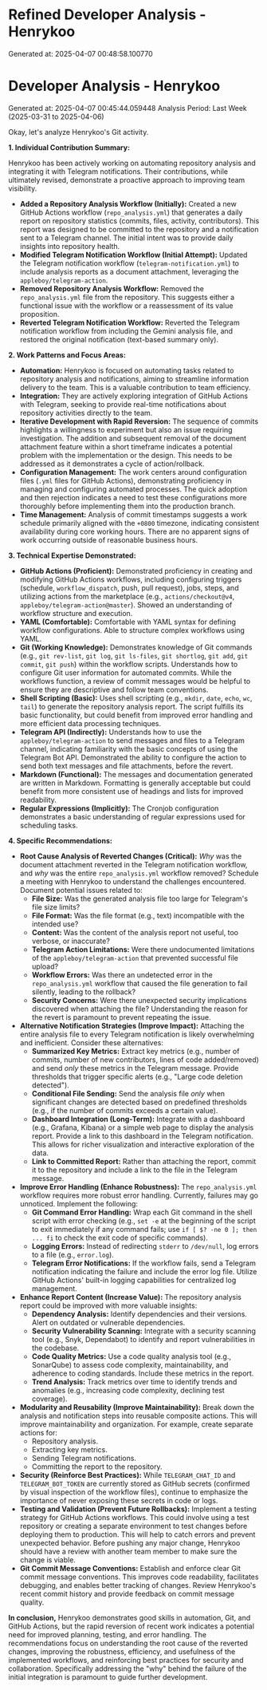 # Refined Developer Analysis - Henrykoo
Generated at: 2025-04-07 00:48:58.100770

# Developer Analysis - Henrykoo
Generated at: 2025-04-07 00:45:44.059448
Analysis Period: Last Week (2025-03-31 to 2025-04-06)

Okay, let's analyze Henrykoo's Git activity.

**1. Individual Contribution Summary:**

Henrykoo has been actively working on automating repository analysis and integrating it with Telegram notifications. Their contributions, while ultimately revised, demonstrate a proactive approach to improving team visibility.

*   **Added a Repository Analysis Workflow (Initially):** Created a new GitHub Actions workflow (`repo_analysis.yml`) that generates a daily report on repository statistics (commits, files, activity, contributors). This report was designed to be committed to the repository and a notification sent to a Telegram channel. The initial intent was to provide daily insights into repository health.
*   **Modified Telegram Notification Workflow (Initial Attempt):** Updated the Telegram notification workflow (`telegram-notification.yml`) to include analysis reports as a document attachment, leveraging the `appleboy/telegram-action`.
*   **Removed Repository Analysis Workflow:** Removed the `repo_analysis.yml` file from the repository. This suggests either a functional issue with the workflow or a reassessment of its value proposition.
*   **Reverted Telegram Notification Workflow:** Reverted the Telegram notification workflow from including the Gemini analysis file, and restored the original notification (text-based summary only).

**2. Work Patterns and Focus Areas:**

*   **Automation:** Henrykoo is focused on automating tasks related to repository analysis and notifications, aiming to streamline information delivery to the team. This is a valuable contribution to team efficiency.
*   **Integration:** They are actively exploring integration of GitHub Actions with Telegram, seeking to provide real-time notifications about repository activities directly to the team.
*   **Iterative Development with Rapid Reversion:** The sequence of commits highlights a willingness to experiment but also an issue requiring investigation. The addition and subsequent removal of the document attachment feature within a short timeframe indicates a potential problem with the implementation or the design.  This needs to be addressed as it demonstrates a cycle of action/rollback.
*   **Configuration Management:** The work centers around configuration files (`.yml` files for GitHub Actions), demonstrating proficiency in managing and configuring automated processes.  The quick adoption and then rejection indicates a need to test these configurations more thoroughly before implementing them into the production branch.
*   **Time Management:** Analysis of commit timestamps suggests a work schedule primarily aligned with the `+0800` timezone, indicating consistent availability during core working hours. There are no apparent signs of work occurring outside of reasonable business hours.

**3. Technical Expertise Demonstrated:**

*   **GitHub Actions (Proficient):** Demonstrated proficiency in creating and modifying GitHub Actions workflows, including configuring triggers (schedule, `workflow_dispatch`, push, pull request), jobs, steps, and utilizing actions from the marketplace (e.g., `actions/checkout@v4`, `appleboy/telegram-action@master`). Showed an understanding of workflow structure and execution.
*   **YAML (Comfortable):** Comfortable with YAML syntax for defining workflow configurations. Able to structure complex workflows using YAML.
*   **Git (Working Knowledge):** Demonstrates knowledge of Git commands (e.g., `git rev-list`, `git log`, `git ls-files`, `git shortlog`, `git add`, `git commit`, `git push`) within the workflow scripts. Understands how to configure Git user information for automated commits. While the workflows function, a review of commit messages would be helpful to ensure they are descriptive and follow team conventions.
*   **Shell Scripting (Basic):** Uses shell scripting (e.g., `mkdir`, `date`, `echo`, `wc`, `tail`) to generate the repository analysis report. The script fulfills its basic functionality, but could benefit from improved error handling and more efficient data processing techniques.
*   **Telegram API (Indirectly):** Understands how to use the `appleboy/telegram-action` to send messages and files to a Telegram channel, indicating familiarity with the basic concepts of using the Telegram Bot API. Demonstrated the ability to configure the action to send both text messages and file attachments, before the revert.
*   **Markdown (Functional):** The messages and documentation generated are written in Markdown. Formatting is generally acceptable but could benefit from more consistent use of headings and lists for improved readability.
*   **Regular Expressions (Implicitly):** The Cronjob configuration demonstrates a basic understanding of regular expressions used for scheduling tasks.

**4. Specific Recommendations:**

*   **Root Cause Analysis of Reverted Changes (Critical):** *Why* was the document attachment reverted in the Telegram notification workflow, and *why* was the entire `repo_analysis.yml` workflow removed? Schedule a meeting with Henrykoo to understand the challenges encountered. Document potential issues related to:
    *   **File Size:** Was the generated analysis file too large for Telegram's file size limits?
    *   **File Format:** Was the file format (e.g., text) incompatible with the intended use?
    *   **Content:** Was the content of the analysis report not useful, too verbose, or inaccurate?
    *   **Telegram Action Limitations:** Were there undocumented limitations of the `appleboy/telegram-action` that prevented successful file upload?
    *   **Workflow Errors:** Was there an undetected error in the `repo_analysis.yml` workflow that caused the file generation to fail silently, leading to the rollback?
    *   **Security Concerns:** Were there unexpected security implications discovered when attaching the file?
    Understanding the reason for the revert is paramount to prevent repeating the issue.
*   **Alternative Notification Strategies (Improve Impact):** Attaching the entire analysis file to every Telegram notification is likely overwhelming and inefficient. Consider these alternatives:
    *   **Summarized Key Metrics:** Extract key metrics (e.g., number of commits, number of new contributors, lines of code added/removed) and send *only* these metrics in the Telegram message. Provide thresholds that trigger specific alerts (e.g., "Large code deletion detected").
    *   **Conditional File Sending:** Send the analysis file *only* when significant changes are detected based on predefined thresholds (e.g., if the number of commits exceeds a certain value).
    *   **Dashboard Integration (Long-Term):** Integrate with a dashboard (e.g., Grafana, Kibana) or a simple web page to display the analysis report. Provide a link to this dashboard in the Telegram notification. This allows for richer visualization and interactive exploration of the data.
    *   **Link to Committed Report:** Rather than attaching the report, commit it to the repository and include a link to the file in the Telegram message.
*   **Improve Error Handling (Enhance Robustness):** The `repo_analysis.yml` workflow requires more robust error handling. Currently, failures may go unnoticed. Implement the following:
    *   **Git Command Error Handling:** Wrap each Git command in the shell script with error checking (e.g., `set -e` at the beginning of the script to exit immediately if any command fails; use `if [ $? -ne 0 ]; then ... fi` to check the exit code of specific commands).
    *   **Logging Errors:** Instead of redirecting `stderr` to `/dev/null`, log errors to a file (e.g., `error.log`).
    *   **Telegram Error Notifications:** If the workflow fails, send a Telegram notification indicating the failure and include the error log file. Utilize GitHub Actions' built-in logging capabilities for centralized log management.
*   **Enhance Report Content (Increase Value):** The repository analysis report could be improved with more valuable insights:
    *   **Dependency Analysis:** Identify dependencies and their versions. Alert on outdated or vulnerable dependencies.
    *   **Security Vulnerability Scanning:** Integrate with a security scanning tool (e.g., Snyk, Dependabot) to identify and report vulnerabilities in the codebase.
    *   **Code Quality Metrics:** Use a code quality analysis tool (e.g., SonarQube) to assess code complexity, maintainability, and adherence to coding standards. Include these metrics in the report.
    *   **Trend Analysis:** Track metrics over time to identify trends and anomalies (e.g., increasing code complexity, declining test coverage).
*   **Modularity and Reusability (Improve Maintainability):** Break down the analysis and notification steps into reusable composite actions. This will improve maintainability and organization. For example, create separate actions for:
    *   Repository analysis.
    *   Extracting key metrics.
    *   Sending Telegram notifications.
    *   Committing the report to the repository.
*   **Security (Reinforce Best Practices):** While `TELEGRAM_CHAT_ID` and `TELEGRAM_BOT_TOKEN` are currently stored as GitHub secrets (confirmed by visual inspection of the workflow files), continue to emphasize the importance of never exposing these secrets in code or logs.
*   **Testing and Validation (Prevent Future Rollbacks):** Implement a testing strategy for GitHub Actions workflows. This could involve using a test repository or creating a separate environment to test changes before deploying them to production. This will help to catch errors and prevent unexpected behavior. Before pushing any major change, Henrykoo should have a review with another team member to make sure the change is viable.
*   **Git Commit Message Conventions:** Establish and enforce clear Git commit message conventions. This improves code readability, facilitates debugging, and enables better tracking of changes. Review Henrykoo's recent commit history and provide feedback on commit message quality.

**In conclusion,** Henrykoo demonstrates good skills in automation, Git, and GitHub Actions, but the rapid reversion of recent work indicates a potential need for improved planning, testing, and error handling. The recommendations focus on understanding the root cause of the reverted changes, improving the robustness, efficiency, and usefulness of the implemented workflows, and reinforcing best practices for security and collaboration. Specifically addressing the "why" behind the failure of the initial integration is paramount to guide further development.

